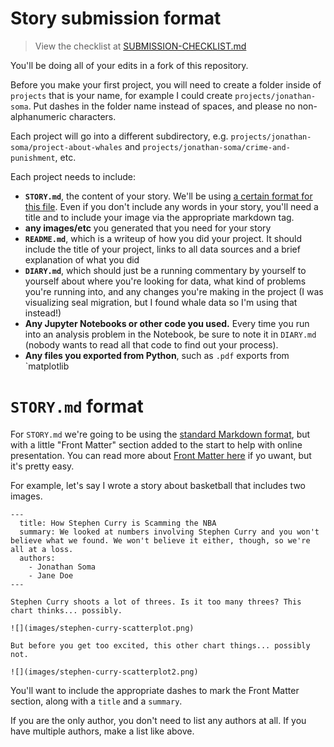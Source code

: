 # Story submission format

> View the checklist at [SUBMISSION-CHECKLIST.md](SUBMISSION-CHECKLIST.md)

You'll be doing all of your edits in a fork of this repository.

Before you make your first project, you will need to create a folder inside of `projects` that is your name, for example I could create `projects/jonathan-soma`. Put dashes in the folder name instead of spaces, and please no non-alphanumeric characters.

Each project will go into a different subdirectory, e.g. `projects/jonathan-soma/project-about-whales` and `projects/jonathan-soma/crime-and-punishment`, etc.

Each project needs to include:

* **`STORY.md`**, the content of your story. We'll be using [a certain format for this file](#storymd-format). Even if you don't include any words in your story, you'll need a title and to include your image via the appropriate markdown tag.
* **any images/etc** you generated that you need for your story
* **`README.md`**, which is a writeup of how you did your project. It should include the title of your project, links to all data sources and a brief explanation of what you did
* **`DIARY.md`**, which should just be a running commentary by yourself to yourself about where you're looking for data, what kind of problems you're running into, and any changes you're making in the project (I was visualizing seal migration, but I found whale data so I'm using that instead!)
* **Any Jupyter Notebooks or other code you used.** Every time you run into an analysis problem in the Notebook, be sure to note it in `DIARY.md` (nobody wants to read all that code to find out your process).
* **Any files you exported from Python**, such as `.pdf` exports from `matplotlib

# `STORY.md` format 

For `STORY.md` we're going to be using the [standard Markdown format](https://github.com/adam-p/markdown-here/wiki/Markdown-Cheatsheet), but with a little  "Front Matter" section added to the start to help with online presentation. You can read more about [Front Matter here](https://jekyllrb.com/docs/frontmatter/) if yo uwant, but it's pretty easy.

For example, let's say I wrote a story about basketball that includes two images.

    ---
      title: How Stephen Curry is Scamming the NBA
      summary: We looked at numbers involving Stephen Curry and you won't believe what we found. We won't believe it either, though, so we're all at a loss.
      authors:
        - Jonathan Soma
        - Jane Doe
    ---

    Stephen Curry shoots a lot of threes. Is it too many threes? This chart thinks... possibly.
    
    ![](images/stephen-curry-scatterplot.png)
    
    But before you get too excited, this other chart things... possibly not.
    
    ![](images/stephen-curry-scatterplot2.png)

You'll want to include the appropriate dashes to mark the Front Matter section, along with a `title` and a `summary`.

If you are the only author, you don't need to list any authors at all. If you have multiple authors, make a list like above.
